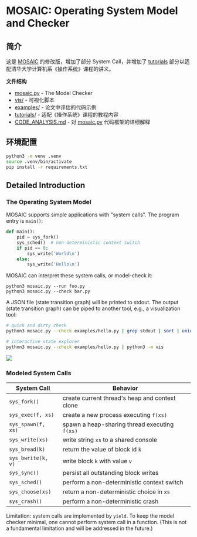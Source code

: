 # MOSAIC: Operating System Model and Checker

## 简介

这是 [MOSAIC](https://github.com/jiangyy/mosaic) 的修改版，增加了部分 System Call，并增加了 [tutorials](tutorials/) 部分以适配清华大学计算机系《操作系统》课程的讲义。

**文件结构**

- [mosaic.py](mosaic.py) - The Model Checker
- [vis/](vis/) - 可视化脚本
- [examples/](examples/) - 论文中评估的代码示例
- [tutorials/](tutorials/) - 适配《操作系统》课程的教程内容
- [CODE_ANALYSIS.md](CODE_ANALYSIS.md) - 对 [mosaic.py](mosaic.py) 代码框架的详细解释

## 环境配置

```bash
python3 -m venv .venv
source .venv/bin/activate
pip install -r requirements.txt
```

## Detailed Introduction

### The Operating System Model

MOSAIC supports simple applications with "system calls". The program entry is `main()`:

```python
def main():
    pid = sys_fork()
    sys_sched()  # non-deterministic context switch
    if pid == 0:
        sys_write('World\n')
    else:
        sys_write('Hello\n')
```

MOSAIC can interpret these system calls, or model-check it:

    python3 mosaic.py --run foo.py
    python3 mosaic.py --check bar.py

A JSON file (state transition graph) will be printed to stdout.
The output (state transition graph) can be piped to another tool, e.g., a
visualization tool:

```bash
# quick and dirty check
python3 mosaic.py --check examples/hello.py | grep stdout | sort | uniq
```

```bash
# interactive state explorer
python3 mosaic.py --check examples/hello.py | python3 -m vis
```

![](vis/demo.png)

### Modeled System Calls

System Call         | Behavior
--------------------|-----------------------------------------------
`sys_fork()`        | create current thread's heap and context clone
`sys_exec(f, xs)`   | create a new process executing `f(xs)`
`sys_spawn(f, xs)`  | spawn a heap-sharing thread executing `f(xs)`
`sys_write(xs)`     | write string `xs` to a shared console
`sys_bread(k)`      | return the value of block id `k`
`sys_bwrite(k, v)`  | write block `k` with value `v`
`sys_sync()`        | persist all outstanding block writes
`sys_sched()`       | perform a non-deterministic context switch
`sys_choose(xs)`    | return a non-deterministic choice in `xs`
`sys_crash()`       | perform a non-deterministic crash

Limitation: system calls are implemented by `yield`. To keep the model checker minimal, one cannot perform system call in a function. (This is not a fundamental limitation and will be addressed in the future.)
